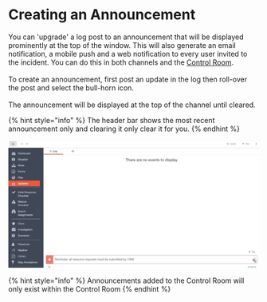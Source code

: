 # Creating an Announcement

You can 'upgrade' a log post to an announcement that will be displayed prominently at the top of the window. This will also generate an email notification, a mobile push and a web notification to every user invited to the incident. You can do this in both channels and the [Control Room](../control-room/).\
\
To create an announcement, first post an update in the log then roll-over the post and select the bull-horn icon.\
\
The announcement will be displayed at the top of the channel until cleared. 

{% hint style="info" %}
The header bar shows the most recent announcement only and clearing it only clear it for you. 
{% endhint %}

![](<../../.gitbook/assets/creating an announcement.gif>)

{% hint style="info" %}
Announcements added to the Control Room will only exist within the Control Room 
{% endhint %}
